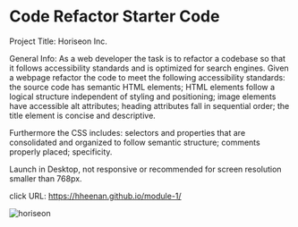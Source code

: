 # Code Refactor Starter Code
Project Title: Horiseon Inc.

General Info:
As a web developer the task is to refactor a codebase so that it follows accessibility standards and is optimized for search engines.
Given a webpage refactor the code to meet the following accessibility standards:
the source code has semantic HTML elements; 
HTML elements follow a logical structure independent of styling and positioning; 
image elements have accessible alt attributes;
heading attributes fall in sequential order;
the title element is concise and descriptive.

Furthermore the CSS includes:
selectors and properties that are consolidated and organized to follow semantic structure;
comments properly placed;
specificity.

Launch in Desktop, not responsive or recommended for screen resolution smaller than 768px.

click URL: https://hheenan.github.io/module-1/

![horiseon](https://user-images.githubusercontent.com/102240076/162652179-0d79a507-29aa-41bb-b129-8fc6a71f4a70.png)


